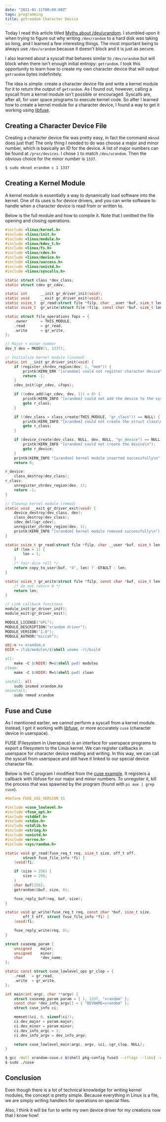 ```yaml
---
date: "2021-01-11T00:00:00Z"
tags: programming
title: getrandom Character Device
---
```


Today I read this article titled [Myths about
/dev/urandom](https://www.2uo.de/myths-about-urandom/). I stumbled upon
it when trying to figure out why writing `/dev/random` to a hard disk
was taking so long, and I learned a few interesting things. The most
important being to always use `/dev/urandom` because it doesn't block
and it is just as secure.

I also learned about a syscall that behaves similar to `/dev/urandom`
but will block when there isn't enough initial entropy: `getrandom`.
I took this opportunity to learn how to create my own character device
that will output `getrandom` bytes indefinitely.

The idea is simple: create a character device file and write a kernel
module for it to return the output of `getrandom`. As I found out,
however, calling a syscall from a kernel module isn't possible or
encouraged. Syscalls are, after all, for user space programs to
execute kernel code.  So after I learned how to create a kernel
module for a character device, I found a way to get it working using
[libfuse](https://github.com/libfuse/libfuse).

## Creating a Character Device File
Creating a character device file was pretty easy, in fact the command
`mknod` does just that!  The only thing I needed to do was choose a
major and minor number, which is basically an ID for the device.  A list
of major numbers can be found at `/proc/devices`. I chose `1` to match
`/dev/urandom`. Then the obvious choice for the minor number is `1337`.

```bash
$ sudo mknod xrandom c 1 1337
```

## Creating a Kernel Module
A kernel module is essentially a way to dynamically load software into
the kernel. One of its uses is for device drivers, and you can write
software to handle when a character device is read from or written to.

Below is the full module and how to compile it. Note that I omitted the
file opening and closing operations.

```c
#include <linux/kernel.h>
#include <linux/init.h>
#include <linux/module.h>
#include <linux/kdev_t.h>
#include <linux/fs.h>
#include <linux/cdev.h>
#include <linux/device.h>
#include <linux/uaccess.h>
#include <linux/unistd.h>
#include <linux/syscalls.h>

static struct class *dev_class;
static struct cdev gr_cdev;

static int      __init gr_driver_init(void);
static void     __exit gr_driver_exit(void);
static ssize_t  gr_read(struct file *filp, char __user *buf, size_t len, loff_t *off);
static ssize_t  gr_write(struct file *filp, const char *buf, size_t len, loff_t *off);

static struct file_operations fops = {
    .owner      = THIS_MODULE,
    .read       = gr_read,
    .write      = gr_write,
};

// Major + minor number
dev_t dev = MKDEV(1, 1337);

// Initialize kernel module (insmod)
static int __init gr_driver_init(void) {
    if (register_chrdev_region(dev, 1, "mem")) {
        printk(KERN_ERR "[xrandom] could not register character device\n");
        return -1;
    }
    cdev_init(&gr_cdev, &fops);

    if ((cdev_add(&gr_cdev, dev, 1)) < 0) {
        printk(KERN_INFO "[xrandom] could not add the device to the system\n");
        goto r_class;
    }

    if ((dev_class = class_create(THIS_MODULE, "gr_class")) == NULL) {
        printk(KERN_INFO "[xrandom] could not create the struct class\n");
        goto r_class;
    }

    if (device_create(dev_class, NULL, dev, NULL, "gr_device") == NULL) {
        printk(KERN_INFO "[xrandom] could not create the device\n");
        goto r_device;
    }
    printk(KERN_INFO "[xrandom] kernel module inserted successfully\n");
    return 0;

r_device:
    class_destroy(dev_class);
r_class:
    unregister_chrdev_region(dev, 1);
    return -1;
}

// Cleanup kernel module (rmmod)
static void __exit gr_driver_exit(void) {
    device_destroy(dev_class, dev);
    class_destroy(dev_class);
    cdev_del(&gr_cdev);
    unregister_chrdev_region(dev, 1);
    printk(KERN_INFO "[xrandom] kernel module removed successfully\n");
}

static ssize_t gr_read(struct file *filp, char __user *buf, size_t len, loff_t *off) {
    if (len > 1) {
        len = 1;
    }
    /* fair dice roll */
    return copy_to_user(buf, "4", len) ? -EFAULT : len;
}

static ssize_t gr_write(struct file *filp, const char *buf, size_t len, loff_t *off) {
    /* do not return 0 */
    return len;
}

// Link callback functions
module_init(gr_driver_init);
module_exit(gr_driver_exit);

MODULE_LICENSE("GPL");
MODULE_DESCRIPTION("xrandom driver");
MODULE_VERSION("1.0");
MODULE_AUTHOR("miccah");
```

```Makefile
obj-m += xrandom.o
KDIR = /lib/modules/$(shell uname -r)/build

all:
	make -C $(KDIR) M=$(shell pwd) modules
clean:
	make -C $(KDIR) M=$(shell pwd) clean

install: all
	sudo insmod xrandom.ko
uninstall:
	sudo rmmod xrandom
```

## Fuse and Cuse
As I mentioned earlier, we cannot perform a syscall
from a kernel module. Instead, I got it working with
[libfuse](https://github.com/libfuse/libfuse), or more accurately `cuse`
(character device in userspace).

FUSE (Filesystem in Userspace) is an interface for userspace programs
to export a filesystem to the Linux kernel. We can register callbacks
in userspace for character device reading and writing. In this way, we
can call the syscall from userspace and still have it linked to our
special device character file.

Below is the C program I modified from the [cuse
example](https://github.com/libfuse/libfuse/blob/master/example/cuse.c).
It registers a callback with libfuse for our major and minor numbers.
To unregsiter it, kill the process that was spawned by the program
(found with `ps aux | grep cuse`).

```c
#define FUSE_USE_VERSION 31

#include <cuse_lowlevel.h>
#include <fuse_opt.h>
#include <stddef.h>
#include <stdio.h>
#include <stdlib.h>
#include <string.h>
#include <unistd.h>
#include <errno.h>
#include <sys/random.h>

static void gr_read(fuse_req_t req, size_t size, off_t off,
        struct fuse_file_info *fi) {
    (void)fi;

    if (size > 256) {
        size = 256;
    }
    char buf[256];
    getrandom(&buf, size, 0);

    fuse_reply_buf(req, buf, size);
}

static void gr_write(fuse_req_t req, const char *buf, size_t size,
        off_t off, struct fuse_file_info *fi) {
    (void)fi;

    fuse_reply_write(req, 0);
}

struct cusexmp_param {
    unsigned    major;
    unsigned    minor;
    char        *dev_name;
};

static const struct cuse_lowlevel_ops gr_clop = {
    .read   = gr_read,
    .write  = gr_write,
};

int main(int argc, char **argv) {
    struct cusexmp_param param = { 1, 1337, "xrandom" };
    const char *dev_info_argv[] = { "DEVNAME=xrandom" };
    struct cuse_info ci;

    memset(&ci, 0, sizeof(ci));
    ci.dev_major = param.major;
    ci.dev_minor = param.minor;
    ci.dev_info_argc = 1;
    ci.dev_info_argv = dev_info_argv;

    return cuse_lowlevel_main(argc, argv, &ci, &gr_clop, NULL);
}
```

```bash
$ gcc -Wall xrandom-cuse.c $(shell pkg-config fuse3 --cflags --libs) -o cuse
$ sudo ./cuse
```

## Conclusion
Even though there is a lot of technical knowledge for writing kernel
modules, the concept is pretty simple. Because everything in Linux is
a file, we are simply writing handlers for operations on special files.

Also, I think it will be fun to write my own device driver for my
creations now that I know how!
